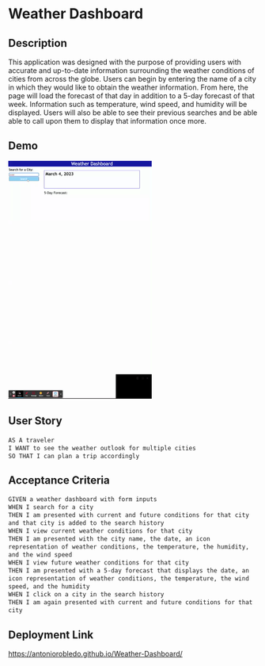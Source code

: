 # Weather Dashboard

 ## Description
 This application was designed with the purpose of providing users with accurate and up-to-date information surrounding the weather conditions of cities from across the globe. Users can begin by entering the name of a city in which they would like to obtain the weather information. From here, the page will load the forecast of that day in addition to a 5-day forecast of that week. Information such as temperature, wind speed, and humidity will be displayed. Users will also be able to see their previous searches and be able able to call upon them to display that information once more.

## Demo
![gif](Weather%20Dashboard.gif)
## User Story

```
AS A traveler
I WANT to see the weather outlook for multiple cities
SO THAT I can plan a trip accordingly
```

## Acceptance Criteria

```
GIVEN a weather dashboard with form inputs
WHEN I search for a city
THEN I am presented with current and future conditions for that city and that city is added to the search history
WHEN I view current weather conditions for that city
THEN I am presented with the city name, the date, an icon representation of weather conditions, the temperature, the humidity, and the wind speed
WHEN I view future weather conditions for that city
THEN I am presented with a 5-day forecast that displays the date, an icon representation of weather conditions, the temperature, the wind speed, and the humidity
WHEN I click on a city in the search history
THEN I am again presented with current and future conditions for that city
```
## Deployment Link
https://antoniorobledo.github.io/Weather-Dashboard/
